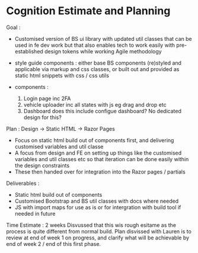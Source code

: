 # Cognition Estimate and Planning

Goal :
- Customised version of BS ui library with updated util classes that can be used in fe dev work but that also enables tech to work easily with pre-established design tokens while working Agile methodology
- style guide components : either base BS components (re)styled and applicable via markup and css classes, or built out and provided as static html snippets with css / css utils
- components :

  1. Login page inc 2FA
  2. vehicle uploader inc all states with js eg drag and drop etc
  3. Dashboard
  does this include configue dashboard? No dedicated design for this?

Plan :
Design -> Static HTML -> Razor Pages

- Focus on static html build out of components first, and delivering customised variables and util classe
- A focus from design and FE on setting up things like the customised variables and util classes etc so that iteration can be done easily within the design constraints
- These then handed over for integration into the Razor pages / partials

Deliverables :
- Static html build out of components
- Customised Bootstrap and BS util classes with docs where needed
- JS with import maps for use as is or for intergration with build tool if needed in future

Time Estimate : 2 weeks
Disvussed that this wis rough esitame as the process is quite different from normal build. Plan disvissed with Lauren is to review at end of week 1 on progress, and clarify what will be achievable by end of week 2 / end of this first phase.
